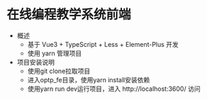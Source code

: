 # 在线编程教学系统前端
- 概述
  - 基于 Vue3 + TypeScript + Less + Element-Plus 开发
  - 使用 yarn 管理项目
- 项目安装说明
  - 使用git clone拉取项目 
  - 进入optp_fe目录，使用yarn install安装依赖
  - 使用yarn run dev运行项目，进入 http://localhost:3600/ 访问